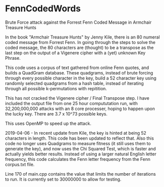 # FennCodedWords
Brute Force attack against the Forrest Fenn Coded Message in Armchair Treasure Hunts

In the book "Armchair Treasure Hunts" by Jenny Kile, there is an 80 numeral coded message from Forrest Fenn. In going through the steps to solve the coded message, the 80 characters are (thought) to be a transpose as the last step on the output of a Vigenere cipher with a (yet) unknown Key Phrase. 

This code uses a corpus of text gathered from online Fenn quotes, and builds a QuadGram database. These quadgrams, instead of brute forcing through every possible character in the key, build a 52 character key using randomly selected quadgrams from a hash table, instead of iterating through all possible k-permutations with repitition.

This has not cracked the Vigenere cipher / Final Transpose step. I have included the output file from one 25 hour compututation run, with 32,200,000,000 attacks with an 8 core processer, hoping to happen upon the lucky key. There are 3.7 x 10^73 possible keys.

This uses OpenMP to speed up the attack.

2019-04-06 - In recent update from Kile, the key is hinted at being 52 characters in length. This code has been updated to reflect that. Also this code no longer uses Quadgrams to measure fitness (it still uses them to generate the key), and now uses the Chi Squared Test, which is faster and actually yields better results. Instead of using a larger natural English letter frequency, this code calculates the Fenn letter frequency from the Fenn corpus.txt file.

Line 170 of main.cpp contains the value that limits the number of iterations to run. It is currently set to 30000000 to allow for testing.
